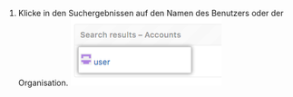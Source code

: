 1. Klicke in den Suchergebnissen auf den Namen des Benutzers oder der Organisation. ![Suchoptionen für die Einstellungen des Websiteadministrator](/assets/images/enterprise/site-admin-settings/click-user.png)
